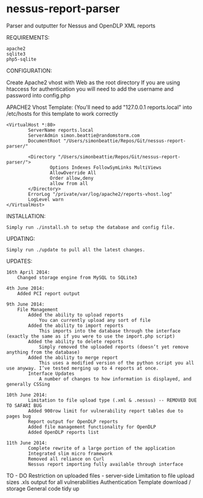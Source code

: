 nessus-report-parser
====================

Parser and outputter for Nessus and OpenDLP XML reports

REQUIREMENTS:

    apache2
    sqlite3
    php5-sqlite

CONFIGURATION:

Create Apache2 vhost with Web as the root directory
If you are using htaccess for authentication you will need to add the username and password into config.php

APACHE2 Vhost Template: (You'll need to add "127.0.0.1  reports.local" into /etc/hosts for this template to work correctly

    <VirtualHost *:80>
            ServerName reports.local
            ServerAdmin simon.beattie@randomstorm.com
            DocumentRoot "/Users/simonbeattie/Repos/Git/nessus-report-parser/"

            <Directory "/Users/simonbeattie/Repos/Git/nessus-report-parser/">
                    Options Indexes FollowSymLinks MultiViews
                    AllowOverride All
                    Order allow,deny
                    allow from all
            </Directory>
            ErrorLog "/private/var/log/apache2/reports-vhost.log"
            LogLevel warn
    </VirtualHost>


INSTALLATION:

    Simply run ./install.sh to setup the database and config file.


UPDATING:

    Simply run ./update to pull all the latest changes.

UPDATES:

    16th April 2014:
        Changed storage engine from MySQL to SQLite3

    4th June 2014:
        Added PCI report output

    9th June 2014:
        File Management
            Added the ability to upload reports
                You can currently upload any sort of file
            Added the ability to import reports
                This imports into the database through the interface (exactly the same as if you were to use the import.php script)
            Added the ability to delete reports
                Simply removed the uploaded reports (doesn’t yet remove anything from the database)
            Added the ability to merge report
                This uses a modified version of the python script you all use anyway. I’ve tested merging up to 4 reports at once.
            Interface Updates
                A number of changes to how information is displayed, and generally CSSing

    10th June 2014:
            Limitation to file upload type (.xml & .nessus) -- REMOVED DUE TO SAFARI BUG
            Added 900row limit for vulnerability report tables due to pages bug
            Report output for OpenDLP reports
            Added file management functionality for OpenDLP
            Added OpenDLP reports list

    11th June 2014:
            Complete rewrite of a large portion of the application
            Integrated slim micro framework
            Removed all reliance on Curl
            Nessus report importing fully available through interface

TO - DO
    Restriction on uploaded files - server-side
    Limitation to file upload sizes
    .xls output for all vulnerabilities
    Authentication
    Template download / storage
    General code tidy up
